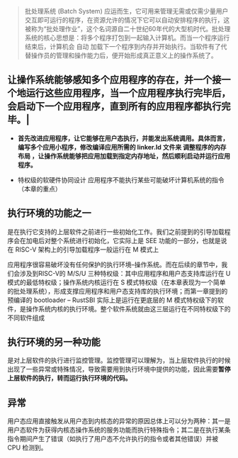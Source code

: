 >批处理系统 (Batch System) 应运而生，它可用来管理无需或仅需少量用户交互即可运行的程序，在资源允许的情况下它可以自动安排程序的执行，这被称为“批处理作业”，这个名词源自二十世纪60年代的大型机时代。批处理系统的核心思想是：将多个程序打包到一起输入计算机。而当一个程序运行结束后，计算机会 自动 加载下一个程序到内存并开始执行。当软件有了代替操作员的管理和操作能力后，便开始形成真正意义上的操作系统了。

## **让操作系统能够感知多个应用程序的存在，并一个接一个地运行这些应用程序，当一个应用程序执行完毕后，会启动下一个应用程序，直到所有的应用程序都执行完毕。**|

- **首先改进应用程序，让它能够在用户态执行，并能发出系统调用。具体而言，编写多个应用小程序，修改编译应用所需的 linker.ld 文件来 调整程序的内存布局 ，让操作系统能够把应用加载到指定内存地址，然后顺利启动并运行应用程序。**

-  特权级的软硬件协同设计
应用程序不能执行某些可能破坏计算机系统的指令（本章的重点）



## 执行环境的功能之一
是在执行它支持的上层软件之前进行一些初始化工作。我们之前提到的引导加载程序会在加电后对整个系统进行初始化，它实际上是 SEE 功能的一部分，也就是说在 RISC-V 架构上的引导加载程序一般运行在 M 模式上


应用程序很容易破坏没有任何保护的执行环境–操作系统。而在后续的章节中，我们会涉及到RISC-V的 M/S/U 三种特权级：其中应用程序和用户态支持库运行在 U 模式的最低特权级；操作系统内核运行在 S 模式特权级（在本章表现为一个简单的批处理系统），形成支撑应用程序和用户态支持库的执行环境；而第一章提到的预编译的 bootloader – RustSBI 实际上是运行在更底层的 M 模式特权级下的软件，是操作系统内核的执行环境。整个软件系统就由这三层运行在不同特权级下的不同软件组成

## 执行环境的另一种功能
是对上层软件的执行进行监控管理。监控管理可以理解为，当上层软件执行的时候出现了一些异常或特殊情况，导致需要用到执行环境中提供的功能，因此需要**暂停上层软件的执行，转而运行执行环境的代码。**

## 异常
用户态应用直接触发从用户态到内核态的异常的原因总体上可以分为两种：其一是用户态软件为获得内核态操作系统的服务功能而执行特殊指令；其二是在执行某条指令期间产生了错误（如执行了用户态不允许执行的指令或者其他错误）并被 CPU 检测到。